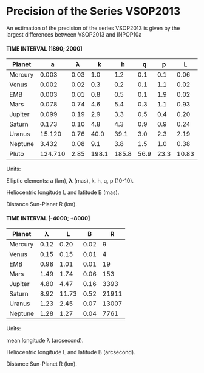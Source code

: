 # Precision of the Series VSOP2013

An estimation of the precision of the series VSOP2013 is given by the largest differences between VSOP2013 and INPOP10a

#### TIME INTERVAL \[1890; 2000]

<table><thead><tr><th width="123">Planet</th><th>a</th><th>λ</th><th>k</th><th>h</th><th>q</th><th>p</th><th>L</th><th>B</th><th>R</th></tr></thead><tbody><tr><td>Mercury</td><td>0.003</td><td>0.03</td><td>1.0</td><td>1.2</td><td>0.1</td><td>0.1</td><td>0.06</td><td>0.01</td><td>0.008</td></tr><tr><td>Venus</td><td>0.002</td><td>0.02</td><td>0.3</td><td>0.2</td><td>0.1</td><td>1.1</td><td>0.02</td><td>0.05</td><td>0.002</td></tr><tr><td>EMB</td><td>0.003</td><td>0.01</td><td>0.8</td><td>0.5</td><td>0.1</td><td>1.9</td><td>0.02</td><td>0.08</td><td>0.011</td></tr><tr><td>Mars</td><td>0.078</td><td>0.74</td><td>4.6</td><td>5.4</td><td>0.3</td><td>1.1</td><td>0.93</td><td>0.06</td><td>0.162</td></tr><tr><td>Jupiter</td><td>0.099</td><td>0.19</td><td>2.9</td><td>3.3</td><td>0.5</td><td>0.4</td><td>0.20</td><td>0.02</td><td>0.277</td></tr><tr><td>Saturn</td><td>0.173</td><td>0.10</td><td>4.8</td><td>4.3</td><td>0.9</td><td>0.9</td><td>0.24</td><td>0.05</td><td>0.592</td></tr><tr><td>Uranus</td><td>15.120</td><td>0.76</td><td>40.0</td><td>39.1</td><td>3.0</td><td>2.3</td><td>2.19</td><td>0.13</td><td>5.962</td></tr><tr><td>Neptune</td><td>3.432</td><td>0.08</td><td>9.1</td><td>3.8</td><td>1.5</td><td>1.0</td><td>0.38</td><td>0.05</td><td>2.764</td></tr><tr><td>Pluto</td><td>124.710</td><td>2.85</td><td>198.1</td><td>185.8</td><td>56.9</td><td>23.3</td><td>10.83</td><td>3.19</td><td>118.419</td></tr></tbody></table>

Unîts:&#x20;

Elliptic elements: a (km), **λ** (mas), k, h, q, p (10-10).&#x20;

Heliocentric longitude L and latitude B (mas).&#x20;

Distance Sun-Planet R (km).



#### TIME INTERVAL \[-4000; +8000]

| Planet  | λ    | L     | B    | R     |
| ------- | ---- | ----- | ---- | ----- |
| Mercury | 0.12 | 0.20  | 0.02 | 9     |
| Venus   | 0.15 | 0.15  | 0.01 | 4     |
| EMB     | 0.98 | 1.01  | 0.01 | 19    |
| Mars    | 1.49 | 1.74  | 0.06 | 153   |
| Jupiter | 4.80 | 4.47  | 0.16 | 3393  |
| Saturn  | 8.92 | 11.73 | 0.52 | 21911 |
| Uranus  | 1.23 | 2.45  | 0.07 | 13007 |
| Neptune | 1.28 | 1.27  | 0.04 | 7761  |

Unîts:

mean longitude λ (arcsecond).

Heliocentric longitude L and latitude B (arcsecond).

Distance Sun-Planet R (km).
